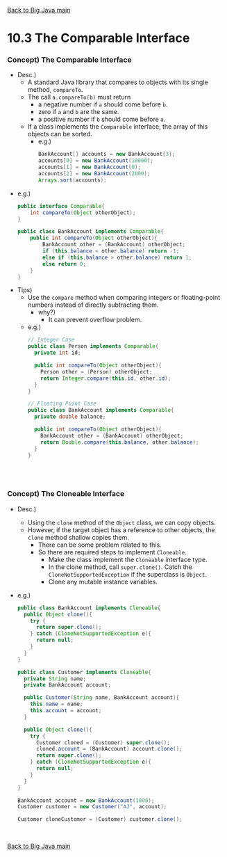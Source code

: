 [Back to Big Java main](../../../main.md)

# 10.3 The Comparable Interface
### Concept) The Comparable Interface
- Desc.)
  - A standard Java library that compares to objects with its single method, `compareTo`.
  - The call `a.compareTo(b)` must return 
    - a negative number if `a` should come before `b`.
    - zero if `a` and `b` are the same.
    - a positive number if `b` should come before `a`.
  - If a class implements the `Comparable` interface, the array of this objects can be sorted.
    - e.g.)
      ```java
      BankAccount[] accounts = new BankAccount[3];
      accounts[0] = new BankAccount(10000);
      accounts[1] = new BankAccount(0);
      accounts[2] = new BankAccount(2000);
      Arrays.sort(accounts);
      ```
- e.g.)
  ```java
  public interface Comparable{
      int compareTo(Object otherObject);
  }
  ```
  ```java
  public class BankAccount implements Comparable{
      public int compareTo(Object otherObject){
          BankAccount other = (BankAccount) otherObject;
          if (this.balance < other.balance) return -1;
          else if (this.balance > other.balance) return 1;
          else return 0;
      }
  }
  ```
- Tips)
  - Use the `compare` method when comparing integers or floating-point numbers instead of directly subtracting them.
    - why?)
      - It can prevent overflow problem.
  - e.g.)
    ```java
    // Integer Case
    public class Person implements Comparable{
      private int id; 

      public int compareTo(Object otherObject){
        Person other = (Person) otherObject;
        return Integer.compare(this.id, other.id);
      }
    }
    
    // Floating Point Case
    public class BankAccount implements Comparable{
      private double balance; 

      public int compareTo(Object otherObject){
        BankAccount other = (BankAccount) otherObject;
        return Double.compare(this.balance, other.balance);
      }
    }
    ```

<br><br>


### Concept) The Cloneable Interface
- Desc.)
  - Using the `clone` method of the `Object` class, we can copy objects.
  - However, if the target object has a reference to other objects, the `clone` method shallow copies them.
    - There can be some problem related to this.
    - So there are required steps to implement `Cloneable`.
      - Make the class implement the `Cloneable` interface type.
      - In the clone method, call `super.clone()`. Catch the `CloneNotSupportedException` if the superclass is `Object`.
      - Clone any mutable instance variables.

- e.g.)
  ```java
  public class BankAccount implements Cloneable{
    public Object clone(){
      try {
        return super.clone();
      } catch (CloneNotSupportedException e){
        return null;
      }
    }
  }
  ```
  ```java
  public class Customer implements Cloneable{
    private String name;
    private BankAccount account;

    public Customer(String name, BankAccount account){
      this.name = name;
      this.account = account;
    }

    public Object clone(){
      try {
        Customer cloned = (Customer) super.clone();
        cloned.account = (BankAccount) account.clone();
        return super.clone();
      } catch (CloneNotSupportedException e){
        return null;
      }
    }
  }
  ```
  ```java
  BankAccount account = new BankAccount(1000);
  Customer customer = new Customer("AJ", account);
  
  Customer cloneCustomer = (Customer) customer.clone();
  ```


<br>

[Back to Big Java main](../../../main.md)